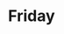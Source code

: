 ---
IMPORTANT: WHEN A VALUE CONTAINS A COLON FOLLOWED BY A SPACE, YOU MUST USE &#58;

layout: print2
title: Friday

sermon: Water From the Last Resort
speaker: Pastor Harold Kim
scripture: Exodus 17:1-7
specialTheme: Retreat
---